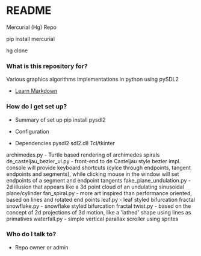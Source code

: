 # README #

Mercurial (Hg) Repo

pip install mercurial

hg clone <this projects repo url>

### What is this repository for? ###

Various graphics algorithms implementations in python using pySDL2

* [Learn Markdown](https://bitbucket.org/tutorials/markdowndemo)

### How do I get set up? ###

* Summary of set up
pip install pysdl2

* Configuration
* Dependencies
pysdl2
sdl2.dll
Tcl/tkinter

archimedes.py - Turtle based rendering of archimedes spirals
de_casteljau_bezier_ui.py - front-end to de Casteljau style bezier impl. console will provide keyboard shortcuts (cylce through endpoints, tangent endpoints and segments), while clicking mouse in the window will set endpoints of a segment and endpoint tangents
fake_plane_undulation.py - 2d illusion that appears like a 3d point cloud of an undulating sinusoidal plane/cylinder
fan_spiral.py - more art inspired than performance oriented, based on lines and rotated end points
leaf.py - leaf styled bifurcation fractal
snowflake.py - snowflake styled bifurcation fractal
twist.py - based on the concept of 2d projections of 3d motion, like a 'lathed' shape using lines as primatives
waterfall.py - simple vertical parallax scroller using sprites

### Who do I talk to? ###

* Repo owner or admin
